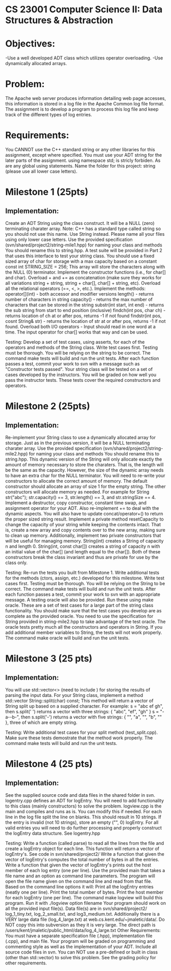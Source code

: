<h1>CS 23001 Computer Science II: Data Structures & Abstraction </h1>


<h1>Objectives:</h1>
-Use a well developed ADT class which utilizes operator overloading.
-Use dynamically allocated arrays.

<h1>Problem:</h1>
The Apache web server produces information detailing web page accesses, this information is stored in a log file in the Apache Common log file format. The assignment is to develop a program to process this log file and keep track of the different types of log entries.

<h1>Requirements:</h1>
You CANNOT use the C++ standard string or any other libraries for this assignment, except where specified.
You must use your ADT string for the later parts of the assignment.
using namespace std; is stricly forbiden. As are any global using statements.
Name the folder for this project: string (please use all lower case letters).

<h1>Milestone 1 (25pts)</h1>
<h2>Implementation:</h2>
Create an ADT String using the class construct. It will be a NULL (zero) terminating charater array.
Note: C++ has a standard type called string so you should not use this name. Use String instead.
Please name all your files using only lower case letters.
Use the provided specification (svn/shared/project2/string-mile1.hpp) for naming your class and methods You should rename this to string.hpp. A test suite will be provided in Part 2 that uses this interface to test your string class.
You should use a fixed sized array of char for storage with a max capacity based on a constant const int STRING_SIZE = 256; This array will store the characters along with the NULL (0) terminator.
Implement the constructor functions (i.e., for char[] and char).
Overload + and += as concatenation (make sure they works for all variations string + string, string + char[], char[] + string, etc).
Overload all the relational operators (==, <, >, etc.).
Implement the methods:
operator[](int) - both accessor and modifier versions
length() - returns number of characters in string
capacity() - returns the max number of characters that can be stored in the string
substr(int start, int end) - returns the sub string from start to end position (inclusive)
findch(int pos, char ch) - returns location of ch at or after pos, returns -1 if not found
findstr(int pos, cosnt String& str) - returns the location of str at or after pos, returns -1 if not found.
Overload both I/O operators - Input should read in one word at a time. The input operator for char[] works that way and can be used.

Testing:
Develop a set of test cases, using asserts, for each of the operators and methods of the String class.
Write test cases first. Testing must be thorough. You will be relying on the string to be correct.
The command make tests will build and run the unit tests.
After each function passes a test, commit your work to svn with a message such as "Constructor tests passed".
Your string class will be tested on a set of cases developed by the instructors. You will be graded on how well you pass the instructor tests. These tests cover the required constructors and operators.


<h1>Milestone 2 (25pts)</h1>
<h2>Implementation:</h2>
Re-implement your String class to use a dynamically allocated array for storage. Just as in the previous version, it will be a NULL terminating charater array.
Use the provided specification (svn/shared/project2/string-mile2.hpp) for naming your class and methods You should rename this to string.hpp.
This dynamic version of the String will only allocate exactly the amount of memory necessary to store the charaters. That is, the length will be the same as the capacity. However, the size of the dynamic array needs to have an extra char for the NULL terminator.
You will need to re-write your constructors to allocate the correct amount of memory.
The default constructor should allocate an array of size 1 for the empty string. The other constructors will allocate memory as needed. For example for String str("abc"); str.capacity() == 3, str.length() == 3, and str.stringSize == 4.
Implement a destructor, copy constructor, constant time swap, and assignment operator for your ADT. Also re-implement += to deal with the dynamic aspects.
You will also have to update concat/operator+() to return the proper sized string result.
Implement a private method resetCapacity to change the capacity of your string while keeping the contents intact. That is, create a new array and copy contents over to the new array, making sure to clean up memory.
Additionally, implement two private constructors that will be useful for managing memory. String(int) creates a String of capacity n and length 0. String(int, const char[]) creates a string of capacity n with an initial value of the char[] (and length equal to the char[]). Both of these constructors break the class invariant and thus are private for use by the class only.

Testing:
Re-run the tests you built from Milestone 1. Write additional tests for the methods (ctors, assign, etc.) developed for this milestone.
Write test cases first. Testing must be thorough. You will be relying on the String to be correct.
The command make tests will build and run the unit tests.
After each function passes a test, commit your work to svn with an appropriate message.
A testing oracle will also be provided. Run these using make oracle. These are a set of test cases for a large part of the string class functionality. You should make sure that the test cases you develop are as complete as the provided oracle.
You need to use the specification for String provided in string-mile2.hpp to take advantage of the test oracle.
The oracle tests pretty much all the constructors and operators in String.
If you add additional member variables to String, the tests will not work properly.
The command make oracle will build and run the unit tests.

<h1>Milestone 3 (25 pts)</h1>
<h2>Implementation:</h2>
You will use std::vector<> (need to include <vector>) for storing the results of parsing the input data.
For your String class, implement a method std::vector<String> String::split(char) const;
This method will return a vector of String split up based on a supplied character. For example:
s = "abc ef gh", then s.split(' ') returns a vector with three strings: { "abc", "ef", "gh" }
s = "-a--b-", then s.split('-') returns a vector with five strings: { "", "a", "", "b", "" }, three of which are empty string.

Testing:
Write additional test cases for your split method (test_split.cpp).
Make sure these tests demostrate that the method work properly.
The command make tests will build and run the unit tests.

<h1>Milestone 4 (25 pts)</h1>
<h2>Implementation:</h2>
See the supplied source code and data files in the shared folder in svn. logentry.cpp defines an ADT for logEntry. You will need to add functionality to this class (mainly constructors) to solve the problem. logview.cpp is the main and compiles and runs as is. You can modify this if needed.
For each line in the log file split the line on blanks. This should result in 10 strings.
If the entry is invalid (not 10 strings), store an empty ("", 0) logEntry.
For all valid entries you will need to do further processing and properly construct the logEntry data structure. See logentry.hpp

Testing:
Write a function (called parse) to read all the lines from the file and create a logEntry object for each line. This function will return a vector of logEntry's. See code in svn/shared/project2/
Write a function that given the vector of logEntry's computes the total number of bytes in all the entries.
Write a function that given the vector of logEntry's prints out the host member of each log entry (one per line).
Use the provided main that takes a file name and an option as command line parameters. The program will open the file name given on the command line and read from that file. Based on the command line options it will:
Print all the logEntry entries (neatly one per line).
Print the total number of bytes.
Print the host member for each logEntry (one per line).
The command make logview will build this program. Run it with ./logview option filename
Your program should work on all the provided input file(s).
Data file(s) are in svn/shared/project2/ log_1_tiny.txt, log_2_small.txt, and log3_medium.txt.
Additionally there is a VERY large data file (log_4_large.txt) at web.cs.kent.edu/~jmaletic/data/. Do NOT copy this into subversion as they it is very large. The direct path is /users/kent/jmaletic/public_html/data/log_4_large.txt
Other Requirements:
You must have a separate specification file (.hpp), implementation file (.cpp), and main file.
Your program will be graded on programming and commenting style as well as the implementation of your ADT.
Include all source code files in svn.
You can NOT use a pre-defined or built in class (other than std::vector) to solve this problem.
See the grading policy for other requirements.